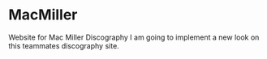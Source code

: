 # MacMiller
Website for Mac Miller Discography
I am going to implement a new look on this teammates discography site.
